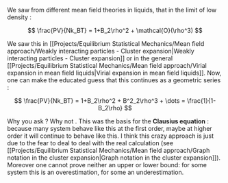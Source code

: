 We saw from different mean field theories in liquids, that in the limit of low density :

$$ \frac{PV}{Nk_BT} = 1+B_2\rho^2 + \mathcal{O}(\rho^3) $$

We saw this in [[Projects/Equilibrium Statistical Mechanics/Mean field approach/Weakly interacting particles - Cluster expansion|Weakly interacting particles - Cluster expansion]] or in the general [[Projects/Equilibrium Statistical Mechanics/Mean field approach/Virial expansion in mean field liquids|Virial expansion in mean field liquids]].
Now, one can make the educated guess that this continues as a geometric series :

$$ \frac{PV}{Nk_BT} = 1+B_2\rho^2 + B^2_2\rho^3 + \dots = \frac{1}{1-B_2\rho} $$

Why you ask ? Why not . This was the basis for the **Clausius equation** : because many system behave like this at the first order, maybe at higher order it will continue to behave like this. 
I think this crazy approach is just due to the fear to deal to deal with the real calculation (see [[Projects/Equilibrium Statistical Mechanics/Mean field approach/Graph notation in the cluster expansion|Graph notation in the cluster expansion]]).
Moreover one cannot prove neither an upper or lower bound: for some system this is an overestimation, for some an underestimation. 

